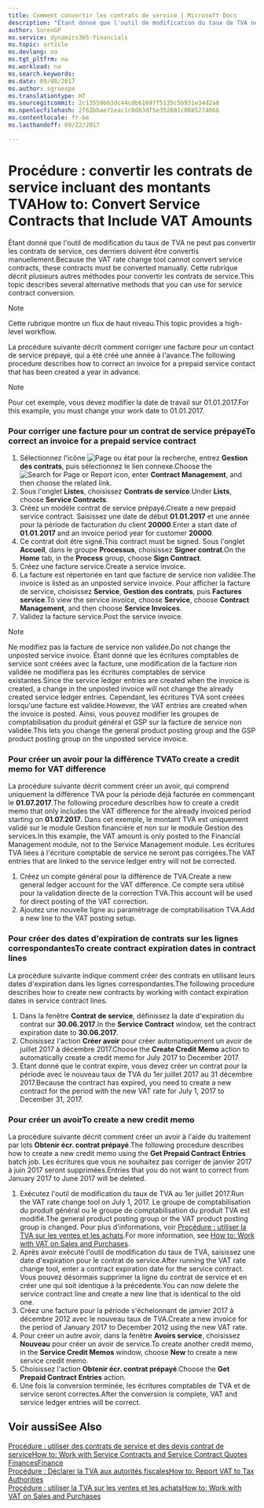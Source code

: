 ```yaml
---
title: Comment convertir les contrats de service | Microsoft Docs
description: "Étant donné que l'outil de modification du taux de TVA ne peut pas convertir les contrats de service, ces derniers doivent être convertis manuellement. Cette rubrique décrit plusieurs autres méthodes pour convertir les contrats de service."
author: SorenGP
ms.service: dynamics365-financials
ms.topic: article
ms.devlang: na
ms.tgt_pltfrm: na
ms.workload: na
ms.search.keywords: 
ms.date: 09/08/2017
ms.author: sgroespe
ms.translationtype: HT
ms.sourcegitcommit: 2c13559bb3dc44cdb61697f5135c5b931e34d2a8
ms.openlocfilehash: 2f62bbae71eac1c0d63df5e352601c0885274066
ms.contentlocale: fr-be
ms.lasthandoff: 09/22/2017

---
```

# <a name="how-to-convert-service-contracts-that-include-vat-amounts"></a><span data-ttu-id="a1deb-104">Procédure : convertir les contrats de service incluant des montants TVA</span><span class="sxs-lookup"><span data-stu-id="a1deb-104">How to: Convert Service Contracts that Include VAT Amounts</span></span>
<span data-ttu-id="a1deb-105">Étant donné que l'outil de modification du taux de TVA ne peut pas convertir les contrats de service, ces derniers doivent être convertis manuellement.</span><span class="sxs-lookup"><span data-stu-id="a1deb-105">Because the VAT rate change tool cannot convert service contracts, these contracts must be converted manually.</span></span> <span data-ttu-id="a1deb-106">Cette rubrique décrit plusieurs autres méthodes pour convertir les contrats de service.</span><span class="sxs-lookup"><span data-stu-id="a1deb-106">This topic describes several alternative methods that you can use for service contract conversion.</span></span>  

> [!NOTE]  
>  <span data-ttu-id="a1deb-107">Cette rubrique montre un flux de haut niveau.</span><span class="sxs-lookup"><span data-stu-id="a1deb-107">This topic provides a high-level workflow.</span></span>  

 <span data-ttu-id="a1deb-108">La procédure suivante décrit comment corriger une facture pour un contact de service prépayé, qui a été créé une année à l'avance.</span><span class="sxs-lookup"><span data-stu-id="a1deb-108">The following procedure describes how to correct an invoice for a prepaid service contact that has been created a year in advance.</span></span>  

> [!NOTE]  
>  <span data-ttu-id="a1deb-109">Pour cet exemple, vous devez modifier la date de travail sur 01.01.2017.</span><span class="sxs-lookup"><span data-stu-id="a1deb-109">For this example, you must change your work date to 01.01.2017.</span></span>  

### <a name="to-correct-an-invoice-for-a-prepaid-service-contract"></a><span data-ttu-id="a1deb-110">Pour corriger une facture pour un contrat de service prépayé</span><span class="sxs-lookup"><span data-stu-id="a1deb-110">To correct an invoice for a prepaid service contract</span></span>  
1. <span data-ttu-id="a1deb-111">Sélectionnez l'icône ![Page ou état pour la recherche](media/ui-search/search_small.png "Page ou état pour la recherche"), entrez **Gestion des contrats**, puis sélectionnez le lien connexe.</span><span class="sxs-lookup"><span data-stu-id="a1deb-111">Choose the ![Search for Page or Report](media/ui-search/search_small.png "Search for Page or Report icon") icon, enter **Contract Management**, and then choose the related link.</span></span>  
2. <span data-ttu-id="a1deb-112">Sous l'onglet **Listes**, choisissez **Contrats de service**.</span><span class="sxs-lookup"><span data-stu-id="a1deb-112">Under **Lists**, choose **Service Contracts**.</span></span>  
3. <span data-ttu-id="a1deb-113">Créez un modèle contrat de service prépayé.</span><span class="sxs-lookup"><span data-stu-id="a1deb-113">Create a new prepaid service contract.</span></span> <span data-ttu-id="a1deb-114">Saisissez une date de début **01.01.2017** et une année pour la période de facturation du client **20000**.</span><span class="sxs-lookup"><span data-stu-id="a1deb-114">Enter a start date of **01.01.2017** and an invoice period year for customer **20000**.</span></span>  
4. <span data-ttu-id="a1deb-115">Ce contrat doit être signé.</span><span class="sxs-lookup"><span data-stu-id="a1deb-115">This contract must be signed.</span></span> <span data-ttu-id="a1deb-116">Sous l'onglet **Accueil**, dans le groupe **Processus**, choisissez **Signer contrat**.</span><span class="sxs-lookup"><span data-stu-id="a1deb-116">On the **Home** tab, in the **Process** group, choose **Sign Contract**.</span></span>  
5. <span data-ttu-id="a1deb-117">Créez une facture service.</span><span class="sxs-lookup"><span data-stu-id="a1deb-117">Create a service invoice.</span></span>
6. <span data-ttu-id="a1deb-118">La facture est répertoriée en tant que facture de service non validée.</span><span class="sxs-lookup"><span data-stu-id="a1deb-118">The invoice is listed as an unposted service invoice.</span></span> <span data-ttu-id="a1deb-119">Pour afficher la facture de service, choisissez **Service**, **Gestion des contrats**, puis **Factures service**.</span><span class="sxs-lookup"><span data-stu-id="a1deb-119">To view the service invoice, choose **Service**, choose **Contract Management**, and then choose **Service Invoices**.</span></span>  
7. <span data-ttu-id="a1deb-120">Validez la facture service.</span><span class="sxs-lookup"><span data-stu-id="a1deb-120">Post the service invoice.</span></span>  

> [!NOTE]  
>  <span data-ttu-id="a1deb-121">Ne modifiez pas la facture de service non validée.</span><span class="sxs-lookup"><span data-stu-id="a1deb-121">Do not change the unposted service invoice.</span></span> <span data-ttu-id="a1deb-122">Étant donné que les écritures comptables de service sont créées avec la facture, une modification de la facture non validée ne modifiera pas les écritures comptables de service existantes.</span><span class="sxs-lookup"><span data-stu-id="a1deb-122">Since the service ledger entries are created when the invoice is created, a change in the unposted invoice will not change the already created service ledger entries.</span></span> <span data-ttu-id="a1deb-123">Cependant, les écritures TVA sont créées lorsqu'une facture est validée.</span><span class="sxs-lookup"><span data-stu-id="a1deb-123">However, the VAT entries are created when the invoice is posted.</span></span> <span data-ttu-id="a1deb-124">Ainsi, vous pouvez modifier les groupes de comptabilisation du produit général et GSP sur la facture de service non validée.</span><span class="sxs-lookup"><span data-stu-id="a1deb-124">This lets you change the general product posting group and the GSP product posting group on the unposted service invoice.</span></span>  

### <a name="to-create-a-credit-memo-for-vat-difference"></a><span data-ttu-id="a1deb-125">Pour créer un avoir pour la différence TVA</span><span class="sxs-lookup"><span data-stu-id="a1deb-125">To create a credit memo for VAT difference</span></span>  
<span data-ttu-id="a1deb-126">La procédure suivante décrit comment créer un avoir, qui comprend uniquement la différence TVA pour la période déjà facturée en commençant le **01.07.2017**.</span><span class="sxs-lookup"><span data-stu-id="a1deb-126">The following procedure describes how to create a credit memo that only includes the VAT difference for the already invoiced period starting on **01.07.2017**.</span></span> <span data-ttu-id="a1deb-127">Dans cet exemple, le montant TVA est uniquement validé sur le module Gestion financière et non sur le module Gestion des services.</span><span class="sxs-lookup"><span data-stu-id="a1deb-127">In this example, the VAT amount is only posted to the Financial Management module, not to the Service Management module.</span></span> <span data-ttu-id="a1deb-128">Les écritures TVA liées à l'écriture comptable de service ne seront pas corrigées.</span><span class="sxs-lookup"><span data-stu-id="a1deb-128">The VAT entries that are linked to the service ledger entry will not be corrected.</span></span>  

1. <span data-ttu-id="a1deb-129">Créez un compte général pour la différence de TVA.</span><span class="sxs-lookup"><span data-stu-id="a1deb-129">Create a new general ledger account for the VAT difference.</span></span> <span data-ttu-id="a1deb-130">Ce compte sera utilisé pour la validation directe de la correction TVA.</span><span class="sxs-lookup"><span data-stu-id="a1deb-130">This account will be used for direct posting of the VAT correction.</span></span>  
2. <span data-ttu-id="a1deb-131">Ajoutez une nouvelle ligne au paramétrage de comptabilisation TVA.</span><span class="sxs-lookup"><span data-stu-id="a1deb-131">Add a new line to the VAT posting setup.</span></span>  

### <a name="to-create-contract-expiration-dates-in-contract-lines"></a><span data-ttu-id="a1deb-132">Pour créer des dates d'expiration de contrats sur les lignes correspondantes</span><span class="sxs-lookup"><span data-stu-id="a1deb-132">To create contract expiration dates in contract lines</span></span>  
<span data-ttu-id="a1deb-133">La procédure suivante indique comment créer des contrats en utilisant leurs dates d'expiration dans les lignes correspondantes.</span><span class="sxs-lookup"><span data-stu-id="a1deb-133">The following procedure describes how to create new contracts by working with contact expiration dates in service contract lines.</span></span>  

1. <span data-ttu-id="a1deb-134">Dans la fenêtre **Contrat de service**, définissez la date d'expiration du contrat sur **30.06.2017**.</span><span class="sxs-lookup"><span data-stu-id="a1deb-134">In the **Service Contract** window, set the contract expiration date to **30.06.2017**.</span></span>  
2. <span data-ttu-id="a1deb-135">Choisissez l'action **Créer avoir** pour créer automatiquement un avoir de juillet 2017 à décembre 2017.</span><span class="sxs-lookup"><span data-stu-id="a1deb-135">Choose the **Create Credit Memo** action to automatically create a credit memo for July 2017 to December 2017.</span></span>  
3. <span data-ttu-id="a1deb-136">Étant donné que le contrat expire, vous devez créer un contrat pour la période avec le nouveau taux de TVA du 1er juillet 2017 au 31 décembre 2017.</span><span class="sxs-lookup"><span data-stu-id="a1deb-136">Because the contract has expired, you need to create a new contract for the period with the new VAT rate for July 1, 2017 to December 31, 2017.</span></span>  

### <a name="to-create-a-new-credit-memo"></a><span data-ttu-id="a1deb-137">Pour créer un avoir</span><span class="sxs-lookup"><span data-stu-id="a1deb-137">To create a new credit memo</span></span>  
<span data-ttu-id="a1deb-138">La procédure suivante décrit comment créer un avoir à l'aide du traitement par lots **Obtenir écr. contrat prépayé**.</span><span class="sxs-lookup"><span data-stu-id="a1deb-138">The following procedure describes how to create a new credit memo using the **Get Prepaid Contract Entries** batch job.</span></span> <span data-ttu-id="a1deb-139">Les écritures que vous ne souhaitez pas corriger de janvier 2017 à juin 2017 seront supprimées.</span><span class="sxs-lookup"><span data-stu-id="a1deb-139">Entries that you do not want to correct from January 2017 to June 2017 will be deleted.</span></span>  

1. <span data-ttu-id="a1deb-140">Exécutez l'outil de modification du taux de TVA au 1er juillet 2017.</span><span class="sxs-lookup"><span data-stu-id="a1deb-140">Run the VAT rate change tool on July 1, 2017.</span></span> <span data-ttu-id="a1deb-141">Le groupe de comptabilisation du produit général ou le groupe de comptabilisation du produit TVA est modifié.</span><span class="sxs-lookup"><span data-stu-id="a1deb-141">The general product posting group or the VAT product posting group is changed.</span></span> <span data-ttu-id="a1deb-142">Pour plus d'informations, voir [Procédure : utiliser la TVA sur les ventes et les achats](finance-work-with-vat.md).</span><span class="sxs-lookup"><span data-stu-id="a1deb-142">For more information, see [How to: Work with VAT on Sales and Purchases](finance-work-with-vat.md).</span></span>  
2. <span data-ttu-id="a1deb-143">Après avoir exécuté l'outil de modification du taux de TVA, saisissez une date d'expiration pour le contrat de service.</span><span class="sxs-lookup"><span data-stu-id="a1deb-143">After running the VAT rate change tool, enter a contract expiration date for the service contract.</span></span> <span data-ttu-id="a1deb-144">Vous pouvez désormais supprimer la ligne du contrat de service et en créer une qui soit identique à la précédente.</span><span class="sxs-lookup"><span data-stu-id="a1deb-144">You can now delete the service contract line and create a new line that is identical to the old one.</span></span>  
3. <span data-ttu-id="a1deb-145">Créez une facture pour la période s'échelonnant de janvier 2017 à décembre 2012 avec le nouveau taux de TVA.</span><span class="sxs-lookup"><span data-stu-id="a1deb-145">Create a new invoice for the period of January 2017 to December 2012 using the new VAT rate.</span></span>  
4. <span data-ttu-id="a1deb-146">Pour créer un autre avoir, dans la fenêtre **Avoirs service**, choisissez **Nouveau** pour créer un avoir de service.</span><span class="sxs-lookup"><span data-stu-id="a1deb-146">To create another credit memo, in the **Service Credit Memos** window, choose **New** to create a new service credit memo.</span></span>  
5. <span data-ttu-id="a1deb-147">Choisissez l'action **Obtenir écr. contrat prépayé**.</span><span class="sxs-lookup"><span data-stu-id="a1deb-147">Choose the **Get Prepaid Contract Entries** action.</span></span>  
6. <span data-ttu-id="a1deb-148">Une fois la conversion terminée, les écritures comptables de TVA et de service seront correctes.</span><span class="sxs-lookup"><span data-stu-id="a1deb-148">After the conversion is complete, VAT and service ledger entries will be correct.</span></span>  

## <a name="see-also"></a><span data-ttu-id="a1deb-149">Voir aussi</span><span class="sxs-lookup"><span data-stu-id="a1deb-149">See Also</span></span>  
[<span data-ttu-id="a1deb-150">Procédure : utiliser des contrats de service et des devis contrat de service</span><span class="sxs-lookup"><span data-stu-id="a1deb-150">How to: Work with Service Contracts and Service Contract Quotes</span></span>](service-how-to-create-service-contracts-and-service-contract-quotes.md)  
[<span data-ttu-id="a1deb-151">Finances</span><span class="sxs-lookup"><span data-stu-id="a1deb-151">Finance</span></span>](finance.md)  
[<span data-ttu-id="a1deb-152">Procédure : Déclarer la TVA aux autorités fiscales</span><span class="sxs-lookup"><span data-stu-id="a1deb-152">How to: Report VAT to Tax Authorities</span></span>](finance-how-report-vat.md)  
[<span data-ttu-id="a1deb-153">Procédure : utiliser la TVA sur les ventes et les achats</span><span class="sxs-lookup"><span data-stu-id="a1deb-153">How to: Work with VAT on Sales and Purchases</span></span>](finance-work-with-vat.md)  

